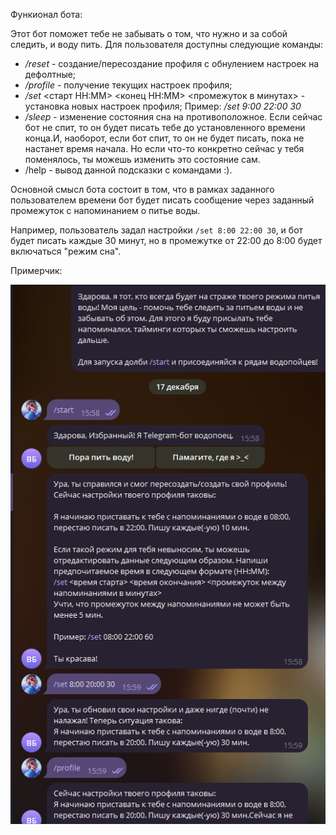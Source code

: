 Функионал бота:

Этот бот поможет тебе не забывать о том, что нужно и за собой следить, и воду пить. Для пользователя доступны следующие команды:

- */reset* - создание/пересоздание профиля с обнулением настроек на дефолтные;
- */profile* - получение текущих настроек профиля;
- */set* <старт HH:MM> <конец HH:MM> <промежуток в минутах> - установка новых настроек профиля;
Пример: */set 9:00 22:00 30*
- */sleep* - изменение состояния сна на противоположное. Если сейчас бот не спит, то он будет писать тебе до установленного времени конца.И, наоборот, если бот спит, то он не будет писать, пока не настанет время начала. Но если что-то конкретно сейчас у тебя поменялось, ты можешь изменить это состояние сам.
- /help - вывод данной подсказки с командами :).

Основной смысл бота состоит в том, что в рамках заданного пользователем времени бот будет писать сообщение через заданный промежуток с напоминанием о питье воды.

Например, пользователь задал настройки `/set 8:00 22:00 30`, и бот будет писать каждые 30 минут, но в промежутке от 22:00 до 8:00 будет включаться "режим сна". 

Примерчик:

![пример](/img/img.png)